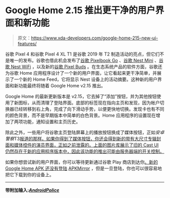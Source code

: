 # Google Home 2.15 推出更干净的用户界面和新功能

> 原文：<https://www.xda-developers.com/google-home-215-new-ui-features/>

谷歌 Pixel 4 和谷歌 Pixel 4 XL T1 是谷歌 2019 年 T2 制造活动的亮点，但它们不是唯一的发布。谷歌也借此机会发布了[谷歌 Pixelbook Go](https://www.xda-developers.com/google-pixelbook-go-chromebook/) 、[谷歌 Nest Mini](https://www.xda-developers.com/google-nest-mini-google-assistant-smart-speaker/) 、[谷歌 Nest WiFi](https://www.xda-developers.com/google-nest-wifi-smart-speaker/) ，以及新的[谷歌 Pixel Buds](https://www.xda-developers.com/new-google-pixel-buds-truly-wireless-earbuds/) 。在生态系统产品的软件方面，谷歌还为谷歌 Home 应用程序设计了一个新的用户界面，让它看起来更干净简单，并展示了一个新的 Home Feed，它将显示 Nest 设备上的活动摘要。这种新的用户界面和新功能最终将随着 Google Home v2.15 推出。

Google Home 的最新更新版本是 v2.15，它去掉了“添加”按钮，并为其他按钮使用了新图标，从而清理了登陆界面。底部的标签现在指向主页和发现，因为帐户切换器已经转移到右上角，完成了向下滑动手势，以便更快地切换。发现卡也有不同的颜色背景，而不是早期版本中简单的白色背景。Home 应用程序的设置现在增加了两项功能，通知设置和主页历史。

除此之外，一些用户将谷歌主页登陆屏幕上的播放按钮换成了媒体按钮，正如*安卓警察*T3[报道的那样。如果你得到了媒体按钮，你还会得到新的带有大尺寸专辑封面和媒体控件的演员界面，正如之前泄露的](https://www.androidpolice.com/2019/11/04/google-home-app-2-15-gets-a-simpler-ui-new-media-playback-cards-and-event-history/)[。上面的图片库展示了旧的 Cast UI 仍然存在于新的应用程序版本中，因此该功能的推出可能由服务器端的开关控制。](https://www.xda-developers.com/google-home-google-photos-google-one-google-news-features/)

如果你想尝试新的用户界面，你可以等待更新通过谷歌 Play 商店到达你[。新的 Google Home APK 还没有登陆](https://play.google.com/store/apps/details?id=com.google.android.apps.chromecast.app) [APKMirror](https://www.apkmirror.com/apk/google-inc/google-home/) ，但是一旦登陆，你也可以很容易地把它下载到你的设备上。

* * *

**带附加输入:*[AndroidPolice](https://www.androidpolice.com/2019/11/04/google-home-app-2-15-gets-a-simpler-ui-new-media-playback-cards-and-event-history/)***